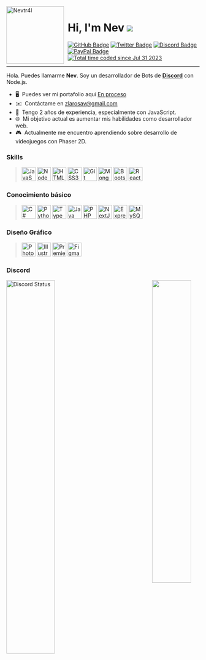 <img width="150" height="150" align="left" style="float: left; margin: 0 10px 0 0;" alt="Nevtr4l" src="https://avatars.githubusercontent.com/u/105143034?v=4">

# Hi, I'm Nev ![](https://user-images.githubusercontent.com/18350557/176309783-0785949b-9127-417c-8b55-ab5a4333674e.gif)

<div>
  <a href="https://github.com/zlarosav"><img src="https://img.shields.io/badge/-Github-000000?style=flat-square&labelColor=000000&logo=Github&logoColor=white&link=https://github.com/zlarosav" alt="GitHub Badge"/></a>
  <a href="https://twitter.com/zlarosav"><img src="https://img.shields.io/badge/-Twitter-000000?style=flat-square&labelColor=000000&logo=twitter&logoColor=1da1f2&link=https://twitter.com/zlarosav" alt="Twitter Badge"/></a>
  <a href="https://discord.com/users/778005721148686386"><img src="https://img.shields.io/badge/-Discord-000000?style=flat-square&labelColor=000000&logo=discord&logoColor=5568f2&link=https://discord.com/users/778005721148686386" alt="Discord Badge"/></a>
<a href="https://paypal.me/zlarosav"><img src="https://img.shields.io/badge/-PayPal-000000?style=flat-square&labelColor=000000&logo=paypal&logoColor=white&link=https://paypal.me/zlarosav" alt="PayPal Badge"/></a>
<a href="https://wakatime.com/@fae5538b-1de0-4b7d-b56c-73c358b7cd32"><img src="https://wakatime.com/badge/user/fae5538b-1de0-4b7d-b56c-73c358b7cd32.svg" alt="Total time coded since Jul 31 2023" /></a>
</div>

---

Hola. Puedes llamarme **Nev**. Soy un desarrollador de Bots de **[Discord](https://discord.com/)** con Node.js.

* 🖥️  Puedes ver mi portafolio aquí [En proceso](http://github.com/zlarosav)
* ✉️  Contáctame en [zlarosav@gmail.com](mailto:zlarosav@gmail.com)
* 🧠  Tengo 2 años de experiencia, especialmente con JavaScript.
* 🌐  Mi objetivo actual es aumentar mis habilidades como desarrollador web.
* 🎮  Actualmente me encuentro aprendiendo sobre desarrollo de videojuegos con Phaser 2D.
 
### Skills

> <a href="https://developer.mozilla.org/en-US/docs/Web/JavaScript" target="_blank" rel="noreferrer"><img src="https://raw.githubusercontent.com/danielcranney/readme-generator/main/public/icons/skills/javascript-colored.svg" width="36" height="36" alt="JavaScript" /></a>
<a href="https://nodejs.org/en/" target="_blank" rel="noreferrer"><img src="https://raw.githubusercontent.com/danielcranney/readme-generator/main/public/icons/skills/nodejs-colored.svg" width="36" height="36" alt="NodeJS" /></a>
<a href="https://developer.mozilla.org/en-US/docs/Glossary/HTML5" target="_blank" rel="noreferrer"><img src="https://raw.githubusercontent.com/danielcranney/readme-generator/main/public/icons/skills/html5-colored.svg" width="36" height="36" alt="HTML5" /></a>
<a href="https://www.w3.org/TR/CSS/#css" target="_blank" rel="noreferrer"><img src="https://raw.githubusercontent.com/danielcranney/readme-generator/main/public/icons/skills/css3-colored.svg" width="36" height="36" alt="CSS3" /></a>
<a href="https://git-scm.com/" target="_blank" rel="noreferrer"><img src="https://raw.githubusercontent.com/danielcranney/readme-generator/main/public/icons/skills/git-colored.svg" width="36" height="36" alt="Git" /></a>
<a href="https://www.mongodb.com/" target="_blank" rel="noreferrer"><img src="https://raw.githubusercontent.com/danielcranney/readme-generator/main/public/icons/skills/mongodb-colored.svg" width="36" height="36" alt="MongoDB" /></a>
<a href="https://getbootstrap.com/" target="_blank" rel="noreferrer"><img src="https://raw.githubusercontent.com/danielcranney/readme-generator/main/public/icons/skills/bootstrap-colored.svg" width="36" height="36" alt="Bootstrap" /></a>
<a href="https://reactjs.org/" target="_blank" rel="noreferrer"><img src="https://raw.githubusercontent.com/danielcranney/readme-generator/main/public/icons/skills/react-colored.svg" width="36" height="36" alt="React" /></a>

### Conocimiento básico

> <a href="https://docs.microsoft.com/en-us/dotnet/csharp/" target="_blank" rel="noreferrer"><img src="https://raw.githubusercontent.com/danielcranney/readme-generator/main/public/icons/skills/csharp-colored.svg" width="36" height="36" alt="C#" /></a>
<a href="https://www.python.org/" target="_blank" rel="noreferrer"><img src="https://raw.githubusercontent.com/danielcranney/readme-generator/main/public/icons/skills/python-colored.svg" width="36" height="36" alt="Python" /></a>
<a href="https://www.typescriptlang.org/" target="_blank" rel="noreferrer"><img src="https://raw.githubusercontent.com/danielcranney/readme-generator/main/public/icons/skills/typescript-colored.svg" width="36" height="36" alt="TypeScript" /></a>
<a href="https://www.oracle.com/java/" target="_blank" rel="noreferrer"><img src="https://raw.githubusercontent.com/danielcranney/readme-generator/main/public/icons/skills/java-colored.svg" width="36" height="36" alt="Java" /></a>
<a href="https://www.php.net/" target="_blank" rel="noreferrer"><img src="https://raw.githubusercontent.com/danielcranney/readme-generator/main/public/icons/skills/php-colored.svg" width="36" height="36" alt="PHP" /></a>
<a href="https://nextjs.org/docs" target="_blank" rel="noreferrer"><img src="https://raw.githubusercontent.com/danielcranney/readme-generator/main/public/icons/skills/nextjs-colored.svg" width="36" height="36" alt="NextJs" /></a>
<a href="https://expressjs.com/" target="_blank" rel="noreferrer"><img src="https://raw.githubusercontent.com/danielcranney/readme-generator/main/public/icons/skills/express-colored.svg" width="36" height="36" alt="Express" /></a>
<a href="https://www.mysql.com/" target="_blank" rel="noreferrer"><img src="https://raw.githubusercontent.com/danielcranney/readme-generator/main/public/icons/skills/mysql-colored.svg" width="36" height="36" alt="MySQL" /></a>

### Diseño Gráfico

> <a href="https://www.adobe.com/uk/products/photoshop.html" target="_blank" rel="noreferrer"><img src="https://raw.githubusercontent.com/danielcranney/readme-generator/main/public/icons/skills/photoshop-colored.svg" width="36" height="36" alt="Photoshop" /></a>
<a href="https://www.adobe.com/uk/products/illustrator.html" target="_blank" rel="noreferrer"><img src="https://raw.githubusercontent.com/danielcranney/readme-generator/main/public/icons/skills/illustrator-colored.svg" width="36" height="36" alt="Illustrator" /></a>
<a href="https://www.adobe.com/uk/products/premiere.html" target="_blank" rel="noreferrer"><img src="https://raw.githubusercontent.com/danielcranney/readme-generator/main/public/icons/skills/premierepro-colored.svg" width="36" height="36" alt="Premiere Pro" /></a>
<a href="https://www.figma.com/" target="_blank" rel="noreferrer"><img src="https://raw.githubusercontent.com/danielcranney/readme-generator/main/public/icons/skills/figma-colored.svg" width="36" height="36" alt="Figma" /></a>

### Discord

<p align="center">
  <p align="left">
	  <a href="https://discord.com/users/778005721148686386" target="_blank">
	<img width="50%" align="left" alt="Discord Status" src="https://lanyard.cnrad.dev/api/778005721148686386?theme=dark&bg=1f1f1f&idleMessage=%22No%20me%20encuentro%20haciendo%20nada%20ahora%20mismo.%22&showDisplayName=true&borderRadius=5px">
</a>
  </p>
  <p align="right">
      <a href="https://discord.com/invite/YKjDPGTAzY" target="_blank">
  <img width="45%" align="left" src="https://cdn.discordapp.com/attachments/1125702005197897760/1127984445509607495/BANNER.jpg">
</a>
  </p>
</p>
